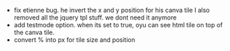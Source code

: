 - fix etienne bug. he invert the x and y position for his canva tile
I also removed all the jquery tpl stuff. we dont need it anymore
- add testmode option. when its set to true, oyu can see html tile on top of the canva tile.
- convert % into px for tile size and position